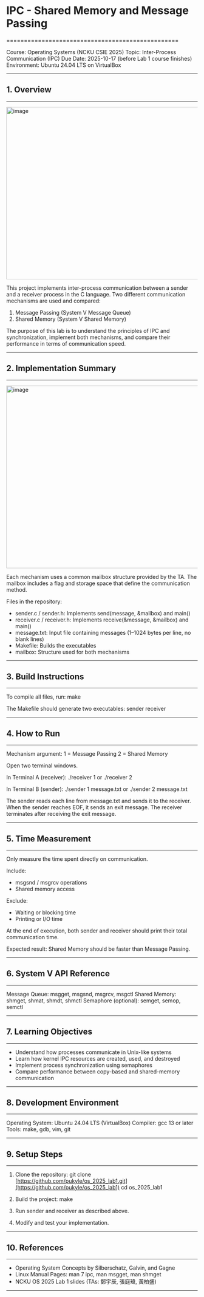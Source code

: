 # IPC - Shared Memory and Message Passing
=================================================

Course: Operating Systems (NCKU CSIE 2025)
Topic: Inter-Process Communication (IPC)
Due Date: 2025-10-17 (before Lab 1 course finishes)
Environment: Ubuntu 24.04 LTS on VirtualBox

------------------------------------------------------------

## 1. Overview
------------
<img width="884" height="454" alt="image" src="https://github.com/user-attachments/assets/0b918db7-9833-480e-acfa-a927c6d96cb1" />

This project implements inter-process communication between a sender and a receiver process in the C language.
Two different communication mechanisms are used and compared:

1. Message Passing (System V Message Queue)
2. Shared Memory (System V Shared Memory)

The purpose of this lab is to understand the principles of IPC and synchronization, implement both mechanisms,
and compare their performance in terms of communication speed.

------------------------------------------------------------

## 2. Implementation Summary
--------------------------
<img width="822" height="481" alt="image" src="https://github.com/user-attachments/assets/2fd45d44-ae2f-4457-b22b-b1c17a9d6cb4" />

Each mechanism uses a common mailbox structure provided by the TA.
The mailbox includes a flag and storage space that define the communication method.

Files in the repository:
- sender.c / sender.h: Implements send(message, &mailbox) and main()
- receiver.c / receiver.h: Implements receive(&message, &mailbox) and main()
- message.txt: Input file containing messages (1–1024 bytes per line, no blank lines)
- Makefile: Builds the executables
- mailbox: Structure used for both mechanisms

------------------------------------------------------------

## 3. Build Instructions
----------------------
To compile all files, run:
    make

The Makefile should generate two executables:
    sender
    receiver

------------------------------------------------------------

## 4. How to Run
--------------
Mechanism argument:
  1 = Message Passing
  2 = Shared Memory

Open two terminal windows.

In Terminal A (receiver):
    ./receiver 1
or
    ./receiver 2

In Terminal B (sender):
    ./sender 1 message.txt
or
    ./sender 2 message.txt

The sender reads each line from message.txt and sends it to the receiver.
When the sender reaches EOF, it sends an exit message.
The receiver terminates after receiving the exit message.

------------------------------------------------------------

## 5. Time Measurement
--------------------
Only measure the time spent directly on communication.

Include:
- msgsnd / msgrcv operations
- Shared memory access

Exclude:
- Waiting or blocking time
- Printing or I/O time

At the end of execution, both sender and receiver should print their total communication time.

Expected result: Shared Memory should be faster than Message Passing.

------------------------------------------------------------

## 6. System V API Reference
--------------------------
Message Queue:
    msgget, msgsnd, msgrcv, msgctl
Shared Memory:
    shmget, shmat, shmdt, shmctl
Semaphore (optional):
    semget, semop, semctl

------------------------------------------------------------

## 7. Learning Objectives
-----------------------
- Understand how processes communicate in Unix-like systems
- Learn how kernel IPC resources are created, used, and destroyed
- Implement process synchronization using semaphores
- Compare performance between copy-based and shared-memory communication

------------------------------------------------------------

## 8. Development Environment
---------------------------
Operating System: Ubuntu 24.04 LTS (VirtualBox)
Compiler: gcc 13 or later
Tools: make, gdb, vim, git

------------------------------------------------------------

## 9. Setup Steps
----------------
1. Clone the repository:
       git clone [https://github.com/pukyle/os_2025_lab1.git](https://github.com/pukyle/os_2025_lab1)
       cd os_2025_lab1

2. Build the project:
       make

3. Run sender and receiver as described above.

4. Modify and test your implementation.

------------------------------------------------------------

## 10. References
---------------
- Operating System Concepts by Silberschatz, Galvin, and Gagne
- Linux Manual Pages: man 7 ipc, man msgget, man shmget
- NCKU OS 2025 Lab 1 slides (TAs: 鄭宇辰, 張庭瑋, 黃柏盛)

------------------------------------------------------------




